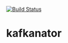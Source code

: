 [![Build Status](https://travis-ci.org/Kafkanator/kafkanator.svg?branch=master)](https://travis-ci.org/Kafkanator/kafkanator)
# kafkanator
